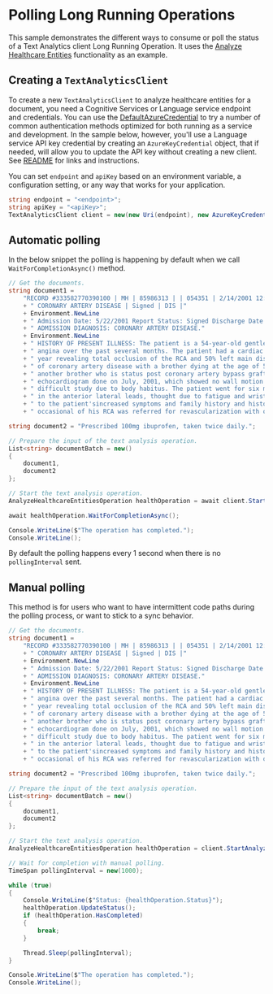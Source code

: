 # Polling Long Running Operations
This sample demonstrates the different ways to consume or poll the status of a Text Analytics client Long Running Operation.  It uses the [Analyze Healthcare Entities][analyze-healthcare-entities] functionality as an example.

## Creating a `TextAnalyticsClient`

To create a new `TextAnalyticsClient` to analyze healthcare entities for a document, you need a Cognitive Services or Language service endpoint and credentials. You can use the [DefaultAzureCredential][DefaultAzureCredential] to try a number of common authentication methods optimized for both running as a service and development. In the sample below, however, you'll use a Language service API key credential by creating an `AzureKeyCredential` object, that if needed, will allow you to update the API key without creating a new client. See [README][README] for links and instructions.

You can set `endpoint` and `apiKey` based on an environment variable, a configuration setting, or any way that works for your application.

```C# Snippet:CreateTextAnalyticsClient
string endpoint = "<endpoint>";
string apiKey = "<apiKey>";
TextAnalyticsClient client = new(new Uri(endpoint), new AzureKeyCredential(apiKey));
```

## Automatic polling

In the below snippet the polling is happening by default when we call `WaitForCompletionAsync()` method.

```C# Snippet:TextAnalyticsAnalyzeHealthcareEntitiesConvenienceAsync
// Get the documents.
string document1 =
    "RECORD #333582770390100 | MH | 85986313 | | 054351 | 2/14/2001 12:00:00 AM |"
    + " CORONARY ARTERY DISEASE | Signed | DIS |"
    + Environment.NewLine
    + " Admission Date: 5/22/2001 Report Status: Signed Discharge Date: 4/24/2001"
    + " ADMISSION DIAGNOSIS: CORONARY ARTERY DISEASE."
    + Environment.NewLine
    + " HISTORY OF PRESENT ILLNESS: The patient is a 54-year-old gentleman with a history of progressive"
    + " angina over the past several months. The patient had a cardiac catheterization in July of this"
    + " year revealing total occlusion of the RCA and 50% left main disease, with a strong family history"
    + " of coronary artery disease with a brother dying at the age of 52 from a myocardial infarction and"
    + " another brother who is status post coronary artery bypass grafting. The patient had a stress"
    + " echocardiogram done on July, 2001, which showed no wall motion abnormalities, but this was a"
    + " difficult study due to body habitus. The patient went for six minutes with minimal ST depressions"
    + " in the anterior lateral leads, thought due to fatigue and wrist pain, his anginal equivalent. Due"
    + " to the patient'sincreased symptoms and family history and history left main disease with total"
    + " occasional of his RCA was referred for revascularization with open heart surgery.";

string document2 = "Prescribed 100mg ibuprofen, taken twice daily.";

// Prepare the input of the text analysis operation.
List<string> documentBatch = new()
{
    document1,
    document2
};

// Start the text analysis operation.
AnalyzeHealthcareEntitiesOperation healthOperation = await client.StartAnalyzeHealthcareEntitiesAsync(documentBatch);

await healthOperation.WaitForCompletionAsync();

Console.WriteLine($"The operation has completed.");
Console.WriteLine();
```

By default the polling happens every 1 second when there is no `pollingInterval` sent.

## Manual polling

This method is for users who want to have intermittent code paths during the polling process, or want to stick to a sync behavior.

```C# Snippet:TextAnalyticsAnalyzeHealthcareEntitiesConvenience
// Get the documents.
string document1 =
    "RECORD #333582770390100 | MH | 85986313 | | 054351 | 2/14/2001 12:00:00 AM |"
    + " CORONARY ARTERY DISEASE | Signed | DIS |"
    + Environment.NewLine
    + " Admission Date: 5/22/2001 Report Status: Signed Discharge Date: 4/24/2001"
    + " ADMISSION DIAGNOSIS: CORONARY ARTERY DISEASE."
    + Environment.NewLine
    + " HISTORY OF PRESENT ILLNESS: The patient is a 54-year-old gentleman with a history of progressive"
    + " angina over the past several months. The patient had a cardiac catheterization in July of this"
    + " year revealing total occlusion of the RCA and 50% left main disease, with a strong family history"
    + " of coronary artery disease with a brother dying at the age of 52 from a myocardial infarction and"
    + " another brother who is status post coronary artery bypass grafting. The patient had a stress"
    + " echocardiogram done on July, 2001, which showed no wall motion abnormalities, but this was a"
    + " difficult study due to body habitus. The patient went for six minutes with minimal ST depressions"
    + " in the anterior lateral leads, thought due to fatigue and wrist pain, his anginal equivalent. Due"
    + " to the patient'sincreased symptoms and family history and history left main disease with total"
    + " occasional of his RCA was referred for revascularization with open heart surgery.";

string document2 = "Prescribed 100mg ibuprofen, taken twice daily.";

// Prepare the input of the text analysis operation.
List<string> documentBatch = new()
{
    document1,
    document2
};

// Start the text analysis operation.
AnalyzeHealthcareEntitiesOperation healthOperation = client.StartAnalyzeHealthcareEntities(documentBatch);

// Wait for completion with manual polling.
TimeSpan pollingInterval = new(1000);

while (true)
{
    Console.WriteLine($"Status: {healthOperation.Status}");
    healthOperation.UpdateStatus();
    if (healthOperation.HasCompleted)
    {
        break;
    }

    Thread.Sleep(pollingInterval);
}

Console.WriteLine($"The operation has completed.");
Console.WriteLine();
```

[analyze-healthcare-entities]: https://github.com/Azure/azure-sdk-for-net/blob/main/sdk/textanalytics/Azure.AI.TextAnalytics/samples/Sample7_AnalyzeHealthcareEntities.md
[DefaultAzureCredential]: https://github.com/Azure/azure-sdk-for-net/blob/main/sdk/identity/Azure.Identity/README.md
[README]: https://github.com/Azure/azure-sdk-for-net/blob/main/sdk/textanalytics/Azure.AI.TextAnalytics/README.md